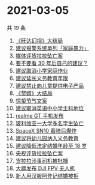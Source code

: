 # 2021-03-05

共 19 条

<!-- BEGIN ZHIHUSEARCH -->
<!-- 最后更新时间 Fri Mar 05 2021 22:07:04 GMT+0800 (China Standard Time) -->
1. [《旺达幻视》大结局](https://www.zhihu.com/search?q=旺达幻视)
1. [建议报警系统单列「家庭暴力」](https://www.zhihu.com/search?q=家庭暴力)
1. [媒体评货拉拉坠亡案](https://www.zhihu.com/search?q=媒体评论货拉拉)
1. [要不要看 30 年后自己的建议？](https://www.zhihu.com/search?q=奇葩说)
1. [建议取消小学家庭作业](https://www.zhihu.com/search?q=小学家庭作业)
1. [建议延长义务教育年限](https://www.zhihu.com/search?q=延长义务教育)
1. [建议禁止向儿童提供电子产品](https://www.zhihu.com/search?q=儿童电子产品)
1. [《赘婿》大结局](https://www.zhihu.com/search?q=赘婿)
1. [惊蛰节气文案](https://www.zhihu.com/search?q=惊蛰文案)
1. [建议取消英语中小学主科地位](https://www.zhihu.com/search?q=取消英语)
1. [realme GT 手机发布](https://www.zhihu.com/search?q=gt)
1. [玻利维亚一大学多名学生坠亡](https://www.zhihu.com/search?q=玻利维亚)
1. [SpaceX SN10 着陆后爆炸](https://www.zhihu.com/search?q=spacex)
1. [建议将幼儿园纳入义务教育](https://www.zhihu.com/search?q=幼儿园义务教育)
1. [建议降低法定结婚年龄至 18 岁](https://www.zhihu.com/search?q=法定结婚年龄)
1. [央视评货拉拉坠亡案](https://www.zhihu.com/search?q=央视评论货拉拉)
1. [货拉拉涉事司机被批捕](https://www.zhihu.com/search?q=货拉拉司机被捕)
1. [大疆发布 DJI FPV 无人机](https://www.zhihu.com/search?q=fpv)
1. [新人用汉服照登记结婚被拒](https://www.zhihu.com/search?q=汉服登记结婚)
<!-- END ZHIHUSEARCH -->
